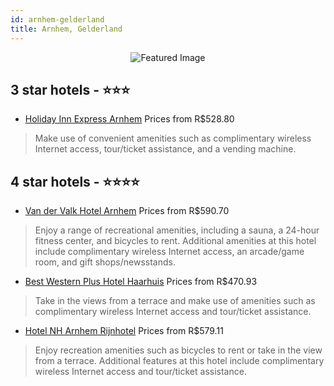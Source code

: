 ```yaml
---
id: arnhem-gelderland
title: Arnhem, Gelderland
---
```


<center><img src="https://i.travelapi.com/hotels/5000000/4410000/4407600/4407539/a1996e83_z.jpg" alt="Featured Image" /></center>


##  3 star hotels - ⭐️⭐️⭐️

-    [Holiday Inn Express Arnhem](https://us.hurb.com/hotels/arnhem/holiday-inn-express-arnhem-JNP-JP764797?cmp=18055) Prices from R$528.80
   > Make use of convenient amenities such as complimentary wireless Internet access, tour/ticket assistance, and a vending machine.

##  4 star hotels - ⭐️⭐️⭐️⭐️

-    [Van der Valk Hotel Arnhem](https://us.hurb.com/hotels/arnhem/van-der-valk-hotel-arnhem-JNP-JP145882?cmp=18055) Prices from R$590.70
   > Enjoy a range of recreational amenities, including a sauna, a 24-hour fitness center, and bicycles to rent. Additional amenities at this hotel include complimentary wireless Internet access, an arcade/game room, and gift shops/newsstands.
-    [Best Western Plus Hotel Haarhuis](https://us.hurb.com/hotels/arnhem/best-western-plus-hotel-haarhuis-JNP-JP152738?cmp=18055) Prices from R$470.93
   > Take in the views from a terrace and make use of amenities such as complimentary wireless Internet access and tour/ticket assistance.
-    [Hotel NH Arnhem Rijnhotel](https://us.hurb.com/hotels/arnhem/hotel-nh-arnhem-rijnhotel-JNP-JP058597?cmp=18055) Prices from R$579.11
   > Enjoy recreation amenities such as bicycles to rent or take in the view from a terrace. Additional features at this hotel include complimentary wireless Internet access and tour/ticket assistance.
